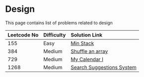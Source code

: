 # Design

This page contains list of problems related to design

| Leetcode No | Difficulty | Solution Link |
| :--- | :--- | :--- |
| 155 | Easy | [Min Stack](../difficulty-based-problem-index/leetcode-easy/leetcode-155-min-stack.md) |
| 384 | Medium | [Shuffle an array](../difficulty-based-problem-index/leetcode-medium/leetcode-384-shuffle-an-array.md) |
| 729 | Medium | [My Calendar I](../difficulty-based-problem-index/leetcode-medium/leetcode-729-my-calendar-i.md) |
| 1268 | Medium | [Search Suggestions System](../difficulty-based-problem-index/leetcode-medium/leetcode-1268-search-suggestions-system.md) |

